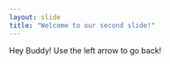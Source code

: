 ```yaml
---
layout: slide
title: "Welcome to our second slide!"
---
```

Hey Buddy!
Use the left arrow to go back!
